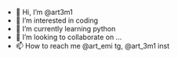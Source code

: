 - 👋 Hi, I’m @art3m1
- 👀 I’m interested in coding 
- 🌱 I’m currently learning python
- 💞️ I’m looking to collaborate on ...
- 📫 How to reach me @art_emi tg, @art_3m1 inst

<!---
art3m1/art3m1 is a ✨ special ✨ repository because its `README.md` (this file) appears on your GitHub profile.
You can click the Preview link to take a look at your changes.
--->

